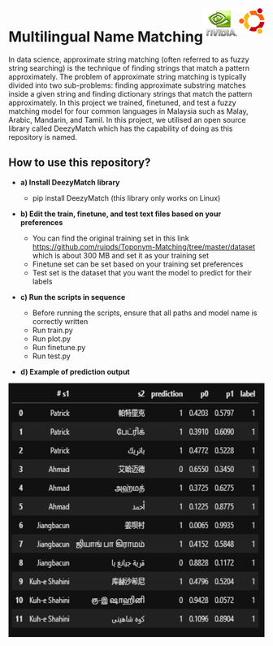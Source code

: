 <div style="text-align:right"><img src="./references/ubuntu_small.png" width="50" height="50" align="right"/></div>
<div style="text-align:right"><img src="./references/cuda.png" width="70" height="60" align="right"/></div>

# Multilingual Name Matching
In data science, approximate string matching (often referred to as fuzzy string searching) is the technique of finding strings that match a pattern approximately. The problem of approximate string matching is typically divided into two sub-problems: finding approximate substring matches inside a given string and finding dictionary strings that match the pattern approximately. In this project we trained, finetuned, and test a fuzzy matching model for four common languages in Malaysia such as Malay, Arabic, Mandarin, and Tamil. In this project, we utilised an open source library called DeezyMatch which has the capability of doing as this repository is named.

## How to use this repository?
- <b>a) Install DeezyMatch library</b>
  - pip install DeezyMatch (this library only works on Linux)
  
- <b>b) Edit the train, finetune, and test text files based on your preferences</b>
  - You can find the original training set in this link https://github.com/ruipds/Toponym-Matching/tree/master/dataset which is about 300 MB and set it as your training set
  - Finetune set can be set based on your training set preferences
  - Test set is the dataset that you want the model to predict for their labels
  
- <b>c) Run the scripts in sequence</b>
  - Before running the scripts, ensure that all paths and model name is correctly written
  - Run train.py
  - Run plot.py
  - Run finetune.py
  - Run test.py

- <b>d) Example of prediction output</b>

<img src="./references/output.PNG" width="600" height="500" align="center"/>
